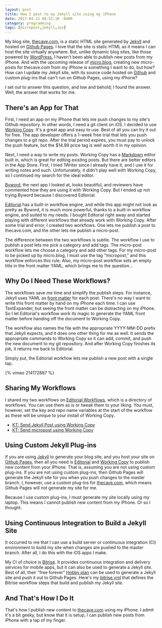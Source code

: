 ```yaml
---
layout: post
title: How I post to my Jekyll site using my iPhone
date: 2017-04-21 08:53:10 -0400
category: programming
tags: [micropost,jekyll,ios]
---
```


My blog site, [thecave.com][1], is a static HTML site generated by [Jekyll][2] and hosted on [Github Pages][3]. I love that the site is static HTML as it means I can host the site virtually anywhere. But, unlike dynamic blog sites, like those powered by [WordPress][4], I haven't been able to publish new posts from my iPhone. And with the upcoming release of [micro.blog][5], creating new micro-posts for thecave.com from my iPhone is something I want to do, but how? How can I update my Jekyll site, with its source code hosted on [Github][6] and custom plug-ins that can't run on Github Pages, using my iPhone?

I set out to answer this question, and low and behold; I found the answer. Well, the answer that works for me. 

## There's an App for That

First, I need an app on my iPhone that lets me push changes to my site's Github repository. In other words, I need a git client on iOS. I decided to use [Working Copy][7]. It's a great app and easy to use. Best of all you can try it out for free. The app developer offers a 1-week free trial that lets you push changes to a git repo. After the trial period expires, you must pay to unlock the push feature, but the $14.99 price tag is well worth it in my opinion. 

Next, I need a way to write my posts. Working Copy has a [Markdown][8] editor built in, which is great for editing existing posts. But there are better editors in the App Store. First, I tried 1Writer since I already have it, and I use it for writing notes and such. Unfortunately, it didn't play well with Working Copy, so I continued my search for the ideal editor.

[Byword][9], the next app I looked at, looks beautiful, and reviewers have commented how they are using it with Working Copy. But I ended up not trying Byword because I discovered Editorial. 

[Editorial][10] has a built-in workflow engine, and while this app might not look as pretty as Byword, it is much more powerful, thanks to a built-in workflow engine, and suited to my needs. I bought Editorial right away and started playing with different workflows that already work with Working Copy. After some trial and error, I created two workflows. One lets me publish a post to thecave.com, and the other lets me publish a micro-post. 

The difference between the two workflows is subtle. The workflow I use to publish a post lets me pick a category and add tags. The micro-post workflow lets me choose a category and add other tags. For my micro-post to be picked up by micro.blog, I must use the tag "micropost," and this workflow enforces this rule. Also, my micro-post workflow sets an empty title in the front matter YAML, which brings me to the question...

## Why Do I Need These Workflows?

 The workflows save me time and simplify the publish steps. For instance, Jekyll uses YAML as [front matter][15] for each post. There's no way I want to write this front matter by hand on my iPhone each time. I can use TextExpander, but seeing the front matter can be distracting on my iPhone. So I let Editorial's workflow work its magic to generate the YAML front matter before handing off the document to Working Copy.

The workflow also names the file with the appropriate YYYY-MM-DD prefix that Jekyll expects, and it does one other thing for me as well. It sends the appropriate commands to Working Copy so it can add, commit, and push the new document to my git repository. And after Working Copy finishes its job, it returns me back to Editorial. 

Simply put, the Editorial workflow lets me publish a new post with a single tap. 

{% vimeo 214172887 %}

## Sharing My Workflows

I shared my two workflows on [Editorial Workflows][11], which is a directory of workflows. You can use them as is or tweak them to your liking. You must, however, set the key and repo name variables at the start of the workflow as these will be unique to your install of Working Copy.

- [KT: Send Jekyll Post using Working Copy](http://www.editorial-workflows.com/workflow/5790030849114112/WIlXHDBWQBQ)
- [KT: Send micropost using Working Copy](http://www.editorial-workflows.com/workflow/5335890234703872/dIfk8O40fDM)

## Using Custom Jekyll Plug-ins

If you are using [Jekyll][2] to generate your blog site, and you host your site on [Github Pages][3], then all you need is [Editorial][10] and [Working Copy][7] to publish new content from your iPhone. That is, assuming you are not using custom plug-ins. If you are not using custom plug-ins, then Github Pages will generate the Jekyll site for you when you push changes to the master branch. I, however, use a custom plug-ins for [thecave.com][1], which means Github Pages will not generate my site for me. 

Because I use custom plug-ins, I must generate my site locally using my laptop. This means I cannot publish new content from my iPhone. Or so I thought.

## Using Continuous Integration to Build a Jekyll Site

It occurred to me that I can use a build server or continuous integration (CI) environment to build my site when changes are pushed to the master branch. After all, I do this with the iOS apps I make. 

My CI of choice is [Bitrise][12]. It provides continuous integration and delivery services for mobile apps, but it can also be used to generate a Jekyll site. Best of all, their "free forever" [Hobby plan][13] can be used to generate a Jekyll site and push it out to Github Pages. Here's my [bitrise.yml][14] that defines the Bitrise workflow steps that build and publish my Jekyll site. 

## And That's How I Do It

That's how I publish new content to [thecave.com][1] using my iPhone. I admit it's a bit geeky, but know that it is setup, I can publish new posts from iPhone with a tap of my finger.

[1]: https://www.thecave.com
[2]: https://jekyllrb.com
[3]: https://pages.github.com
[4]: https://wordpress.com
[5]: http://micro.blog
[6]: https://github.com
[7]: https://workingcopyapp.com
[8]: https://daringfireball.net/projects/markdown/syntax
[9]: https://bywordapp.com
[10]: http://omz-software.com/editorial/
[11]: http://www.editorial-workflows.com
[12]: https://www.bitrise.io
[13]: https://www.bitrise.io/pricing
[14]: https://github.com/kirbyt/site-www-thecave-com/blob/master/bitrise.yml
[15]: https://jekyllrb.com/docs/frontmatter/

